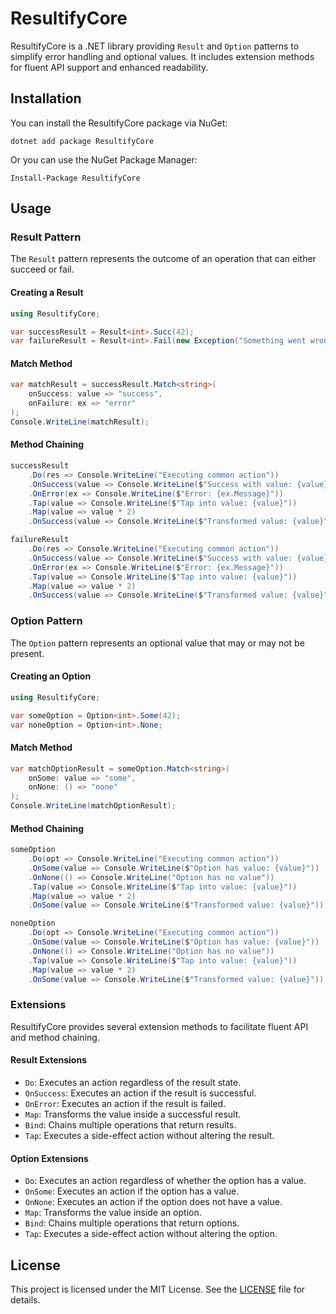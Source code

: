 ﻿
# ResultifyCore

ResultifyCore is a .NET library providing `Result` and `Option` patterns to simplify error handling and optional values. It includes extension methods for fluent API support and enhanced readability.

## Installation

You can install the ResultifyCore package via NuGet:

```shell
dotnet add package ResultifyCore
```

Or you can use the NuGet Package Manager:

```shell
Install-Package ResultifyCore
```

## Usage

### Result Pattern

The `Result` pattern represents the outcome of an operation that can either succeed or fail.

#### Creating a Result

```csharp
using ResultifyCore;

var successResult = Result<int>.Succ(42);
var failureResult = Result<int>.Fail(new Exception("Something went wrong"));
```

#### Match Method

```csharp
var matchResult = successResult.Match<string>(
    onSuccess: value => "success",
    onFailure: ex => "error"
);
Console.WriteLine(matchResult);

```

#### Method Chaining

```csharp
successResult
    .Do(res => Console.WriteLine("Executing common action"))
    .OnSuccess(value => Console.WriteLine($"Success with value: {value}"))
    .OnError(ex => Console.WriteLine($"Error: {ex.Message}"))
    .Tap(value => Console.WriteLine($"Tap into value: {value}"))
    .Map(value => value * 2)
    .OnSuccess(value => Console.WriteLine($"Transformed value: {value}"));

failureResult
    .Do(res => Console.WriteLine("Executing common action"))
    .OnSuccess(value => Console.WriteLine($"Success with value: {value}"))
    .OnError(ex => Console.WriteLine($"Error: {ex.Message}"))
    .Tap(value => Console.WriteLine($"Tap into value: {value}"))
    .Map(value => value * 2)
    .OnSuccess(value => Console.WriteLine($"Transformed value: {value}"));
```

### Option Pattern

The `Option` pattern represents an optional value that may or may not be present.

#### Creating an Option

```csharp
using ResultifyCore;

var someOption = Option<int>.Some(42);
var noneOption = Option<int>.None;
```



#### Match Method

```csharp
var matchOptionResult = someOption.Match<string>(
    onSome: value => "some",
    onNone: () => "none"
);
Console.WriteLine(matchOptionResult);

```
#### Method Chaining

```csharp
someOption
    .Do(opt => Console.WriteLine("Executing common action"))
    .OnSome(value => Console.WriteLine($"Option has value: {value}"))
    .OnNone(() => Console.WriteLine("Option has no value"))
    .Tap(value => Console.WriteLine($"Tap into value: {value}"))
    .Map(value => value * 2)
    .OnSome(value => Console.WriteLine($"Transformed value: {value}"));

noneOption
    .Do(opt => Console.WriteLine("Executing common action"))
    .OnSome(value => Console.WriteLine($"Option has value: {value}"))
    .OnNone(() => Console.WriteLine("Option has no value"))
    .Tap(value => Console.WriteLine($"Tap into value: {value}"))
    .Map(value => value * 2)
    .OnSome(value => Console.WriteLine($"Transformed value: {value}"));
```

### Extensions

ResultifyCore provides several extension methods to facilitate fluent API and method chaining.

#### Result Extensions

- `Do`: Executes an action regardless of the result state.
- `OnSuccess`: Executes an action if the result is successful.
- `OnError`: Executes an action if the result is failed.
- `Map`: Transforms the value inside a successful result.
- `Bind`: Chains multiple operations that return results.
- `Tap`: Executes a side-effect action without altering the result.

#### Option Extensions

- `Do`: Executes an action regardless of whether the option has a value.
- `OnSome`: Executes an action if the option has a value.
- `OnNone`: Executes an action if the option does not have a value.
- `Map`: Transforms the value inside an option.
- `Bind`: Chains multiple operations that return options.
- `Tap`: Executes a side-effect action without altering the option.

## License

This project is licensed under the MIT License. See the [LICENSE](LICENSE) file for details.
